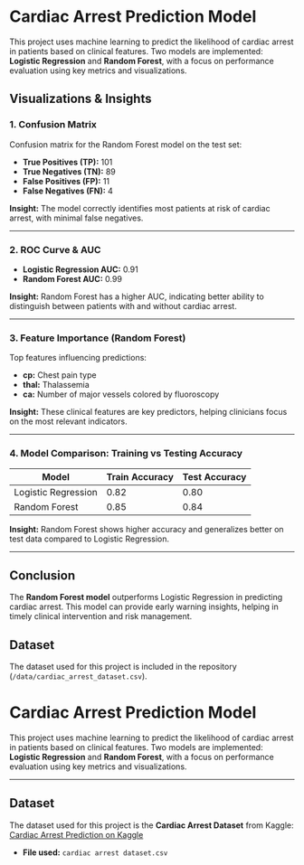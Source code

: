 
# Cardiac Arrest Prediction Model

This project uses machine learning to predict the likelihood of cardiac arrest in patients based on clinical features. Two models are implemented: **Logistic Regression** and **Random Forest**, with a focus on performance evaluation using key metrics and visualizations.

## Visualizations & Insights

### 1. Confusion Matrix

Confusion matrix for the Random Forest model on the test set:

- **True Positives (TP):** 101  
- **True Negatives (TN):** 89  
- **False Positives (FP):** 11  
- **False Negatives (FN):** 4  

**Insight:** The model correctly identifies most patients at risk of cardiac arrest, with minimal false negatives.

---

### 2. ROC Curve & AUC

- **Logistic Regression AUC:** 0.91  
- **Random Forest AUC:** 0.99  

**Insight:** Random Forest has a higher AUC, indicating better ability to distinguish between patients with and without cardiac arrest.

---

### 3. Feature Importance (Random Forest)

Top features influencing predictions:

- **cp:** Chest pain type  
- **thal:** Thalassemia  
- **ca:** Number of major vessels colored by fluoroscopy  

**Insight:** These clinical features are key predictors, helping clinicians focus on the most relevant indicators.

---

### 4. Model Comparison: Training vs Testing Accuracy

| Model               | Train Accuracy | Test Accuracy |
|--------------------|----------------|---------------|
| Logistic Regression | 0.82           | 0.80          |
| Random Forest       | 0.85           | 0.84          |

**Insight:** Random Forest shows higher accuracy and generalizes better on test data compared to Logistic Regression.

---

## Conclusion

The **Random Forest model** outperforms Logistic Regression in predicting cardiac arrest. This model can provide early warning insights, helping in timely clinical intervention and risk management.

## Dataset

The dataset used for this project is included in the repository (`/data/cardiac_arrest_dataset.csv`). 
# Cardiac Arrest Prediction Model

This project uses machine learning to predict the likelihood of cardiac arrest in patients based on clinical features. Two models are implemented: **Logistic Regression** and **Random Forest**, with a focus on performance evaluation using key metrics and visualizations.

---

## Dataset

The dataset used for this project is the **Cardiac Arrest Dataset** from Kaggle:  
[Cardiac Arrest Prediction on Kaggle](https://www.kaggle.com/code/leonidaskaragkounis/cardiac-arrest-prediction-xgb-random-forest)
- **File used:** `cardiac arrest dataset.csv`  
